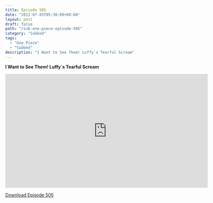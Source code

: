 ```yaml
---
title: Episode 505
date: "2011-07-03T05:30:00+00:00"
layout: post
draft: false
path: "/sub-one-piece-episode-505"
category: "Subbed"
tags:
  - "One Piece"
  - "Subbed"
description: "I Want to See Them! Luffy`s Tearful Scream"
---
```


**I Want to See Them! Luffy`s Tearful Scream**

<iframe width="640" height="360" src="https://www.rapidvideo.com/e/G6FRPF1HQW" frameborder="0" marginwidth=0 marginheight=0 scrolling=no allowfullscreen></iframe>

<a href="http://ouo.io/qs/eCodkFEQ?s=https://rapidvid.to/d/https://www.rapidvideo.com/e/G6FRPF1HQW">Download Episode 505</a>
